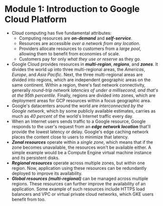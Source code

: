 # Module 1: Introduction to Google Cloud Platform

- Cloud computing has five fundamental attributes:
  - Computing resources are ***on-demand*** and ***self-service***.
  - Resources are accessible *over a network from any location*.
  - Providers allocate resources to customers from a *large pool*, allowing them to benefit from economies of scale.
  - Customers pay for only *what they use or reserve* as they go.
- Google Cloud provides resources in ***multi-region***, ***regions***, and ***zones***. It divides the world up into three multi-regional areas, the *Americas*, *Europe*, and *Asia Pacific*. Next, the three multi-regional areas are divided into regions, which are independent geographic areas on the same continent. Within a region, there's fast network connectivity, generally *round-trip network latencies of under a millisecond, and that's at the 95th percentile*. Finally, regions are divided into zones, which are deployment areas for GCP resources within a focus geographic area.
- Google's datacenters around the world are *interconnected by the Google network*, which by some publicly available estimates, carries as much as *40 percent* of the world's Internet traffic every day.
- When an Internet users sends traffic to a Google resource, Google responds to the user's request from an ***edge network location*** that'll provide the lowest latency or delay. Google's edge caching network places the content close to users to minimize that latency.
- ***Zonal resources*** operate within a *single zone*, which means that if the zone becomes unavailable, the resources won't be available either. A simple example would be a Compute Engine virtual machine instance and its persistent disks.
- ***Regional resources*** operate across multiple zones, but within one region. Now, application using these resources can be redundantly deployed to improve its availability.
- ***Global resources (multi-regional)*** can be managed across multiple regions. These resources can further improve the availability of an application. Some example of such resources include HTTPS load balancers and VPC or virtual private cloud networks, which GKE users benefit from too.
